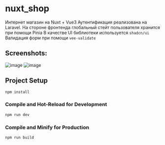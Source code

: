 # nuxt_shop
Интернет магазин на Nuxt + Vue3
Аутентификация реализована на Laravel. На стороне фронтенда глобальный стейт пользователя хранится при помощи Pinia
В качестве UI библиотеки используется `shadcn/ui`
Валидация форм при помощи `vee-validate`
## Screenshots:
![image](https://github.com/user-attachments/assets/6072c7bd-a742-4cb8-a154-da6980901b47)
![image](https://github.com/user-attachments/assets/3aee2497-deea-4026-a4cd-ec775cd81496)

## Project Setup

```sh
npm install
```

### Compile and Hot-Reload for Development

```sh
npm run dev
```

### Compile and Minify for Production

```sh
npm run build
```
